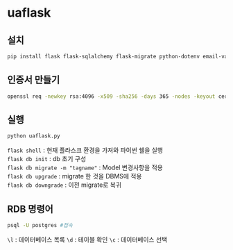# uaflask

## 설치
```bash
pip install flask flask-sqlalchemy flask-migrate python-dotenv email-validator "psycopg[binary,pool]" "redis[hiredis]"
```

## 인증서 만들기
```bash
openssl req -newkey rsa:4096 -x509 -sha256 -days 365 -nodes -keyout certs/key.pem -out certs/cert.pem
```

## 실행
```bash
python uaflask.py
```
`flask shell` : 현재 플라스크 환경을 가져와 파이썬 쉘을 실행  
`flask db init` : db 초기 구성  
`flask db migrate -m "tagname"` : Model 변경사항을 적용  
`flask db upgrade` : migrate 한 것을 DBMS에 적용  
`flask db downgrade` : 이전 migrate로 복귀

## RDB 명령어
```bash
psql -U postgres #접속
```
`\l` : 데이터베이스 목록
`\d` : 테이블 확인
`\c` : 데이터베이스 선택
